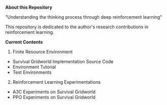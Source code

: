 **About this Repository**

"Understanding the thinking process through deep reinforcement learning"

This repository is dedicated to the author's research contributions in reinforcement learning.

**Current Contents**

1. Finite Resource Environment
- Survival Gridworld Implementation Source Code
- Environment Tutorial
- Test Environments
2. Reinforcement Learning Experimentations
- A3C Experiments on Survival Gridworld
- PPO Experiments on Survival Gridworld



